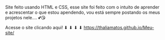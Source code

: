 Site feito usando HTML e CSS, esse site foi feito com o intuito de aprender e acrescentar o que estou apendendo, vou está sempre postando os meus projetos nele.... 💕😘

Acesse o site clicando aqui! ⬇ ⬇ ⬇ ⬇
https://thaliamatos.github.io/Meu-site/ 
